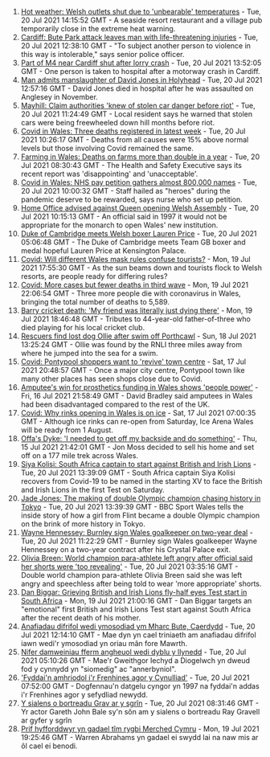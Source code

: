 1. [Hot weather: Welsh outlets shut due to 'unbearable' temperatures](https://www.bbc.co.uk/news/uk-wales-57899296) - Tue, 20 Jul 2021 14:15:52 GMT - A seaside resort restaurant and a village pub temporarily close in the extreme heat warning.
2. [Cardiff: Bute Park attack leaves man with life-threatening injuries](https://www.bbc.co.uk/news/uk-wales-57900310) - Tue, 20 Jul 2021 12:38:10 GMT - "To subject another person to violence in this way is intolerable," says senior police officer.
3. [Part of M4 near Cardiff shut after lorry crash](https://www.bbc.co.uk/news/uk-wales-57903438) - Tue, 20 Jul 2021 13:52:05 GMT - One person is taken to hospital after a motorway crash in Cardiff.
4. [Man admits manslaughter of David Jones in Holyhead](https://www.bbc.co.uk/news/uk-wales-57899295) - Tue, 20 Jul 2021 12:57:16 GMT - David Jones died in hospital after he was assaulted on Anglesey in November.
5. [Mayhill: Claim authorities 'knew of stolen car danger before riot'](https://www.bbc.co.uk/news/uk-wales-57895356) - Tue, 20 Jul 2021 11:24:49 GMT - Local resident says he warned that stolen cars were being freewheeled down hill months before riot.
6. [Covid in Wales: Three deaths registered in latest week](https://www.bbc.co.uk/news/uk-wales-57900599) - Tue, 20 Jul 2021 10:26:17 GMT - Deaths from all causes were 15% above normal levels but those involving Covid remained the same.
7. [Farming in Wales: Deaths on farms more than double in a year](https://www.bbc.co.uk/news/uk-wales-57895357) - Tue, 20 Jul 2021 08:30:43 GMT - The Health and Safety Executive says its recent report was 'disappointing' and 'unacceptable'.
8. [Covid in Wales: NHS pay petition gathers almost 800,000 names](https://www.bbc.co.uk/news/uk-wales-57899287) - Tue, 20 Jul 2021 10:00:32 GMT - Staff hailed as "heroes" during the pandemic deserve to be rewarded, says nurse who set up petition.
9. [Home Office advised against Queen opening Welsh Assembly](https://www.bbc.co.uk/news/uk-wales-politics-57889463) - Tue, 20 Jul 2021 10:15:13 GMT - An official said in 1997 it would not be appropriate for the monarch to open Wales' new institution.
10. [Duke of Cambridge meets Welsh boxer Lauren Price](https://www.bbc.co.uk/sport/av/olympics/57876234) - Tue, 20 Jul 2021 05:06:48 GMT - The Duke of Cambridge meets Team GB boxer and medal hopeful Lauren Price at Kensington Palace.
11. [Covid: Will different Wales mask rules confuse tourists?](https://www.bbc.co.uk/news/uk-wales-57894111) - Mon, 19 Jul 2021 17:55:30 GMT - As the sun beams down and tourists flock to Welsh resorts, are people ready for differing rules?
12. [Covid: More cases but fewer deaths in third wave](https://www.bbc.co.uk/news/uk-wales-57896047) - Mon, 19 Jul 2021 22:06:54 GMT - Three more people die with coronavirus in Wales, bringing the total number of deaths to 5,589.
13. [Barry cricket death: 'My friend was literally just dying there'](https://www.bbc.co.uk/news/uk-wales-57892928) - Mon, 19 Jul 2021 18:46:48 GMT - Tributes to 44-year-old father-of-three who died playing for his local cricket club.
14. [Rescuers find lost dog Ollie after swim off Porthcawl](https://www.bbc.co.uk/news/uk-wales-57880619) - Sun, 18 Jul 2021 13:25:24 GMT - Ollie was found by the RNLI three miles away from where he jumped into the sea for a swim.
15. [Covid: Pontypool shoppers want to 'revive' town centre](https://www.bbc.co.uk/news/uk-wales-57870128) - Sat, 17 Jul 2021 20:48:57 GMT - Once a major city centre, Pontypool town like many other places has seen shops close due to Covid.
16. [Amputee's win for prosthetics funding in Wales shows 'people power'](https://www.bbc.co.uk/news/uk-wales-57866765) - Fri, 16 Jul 2021 21:58:49 GMT - David Bradley said amputees in Wales had been disadvantaged compared to the rest of the UK.
17. [Covid: Why rinks opening in Wales is on ice](https://www.bbc.co.uk/news/uk-wales-57866643) - Sat, 17 Jul 2021 07:00:35 GMT - Although ice rinks can re-open from Saturday, Ice Arena Wales will be ready from 1 August.
18. [Offa's Dyke: 'I needed to get off my backside and do something'](https://www.bbc.co.uk/news/uk-wales-57854826) - Thu, 15 Jul 2021 21:42:01 GMT - Jon Moss decided to sell his home and set off on a 177 mile trek across Wales.
19. [Siya Kolisi: South Africa captain to start against British and Irish Lions](https://www.bbc.co.uk/sport/rugby-union/57881062) - Tue, 20 Jul 2021 13:39:09 GMT - South Africa captain Siya Kolisi recovers from Covid-19 to be named in the starting XV to face the British and Irish Lions in the first Test on Saturday.
20. [Jade Jones: The making of double Olympic champion chasing history in Tokyo](https://www.bbc.co.uk/sport/olympics/57899328) - Tue, 20 Jul 2021 13:39:39 GMT - BBC Sport Wales tells the inside story of how a girl from Flint became a double Olympic champion on the brink of more history in Tokyo.
21. [Wayne Hennessey: Burnley sign Wales goalkeeper on two-year deal](https://www.bbc.co.uk/sport/football/57902083) - Tue, 20 Jul 2021 11:22:29 GMT - Burnley sign Wales goalkeeper Wayne Hennessey on a two-year contract after his Crystal Palace exit.
22. [Olivia Breen: World champion para-athlete left angry after official said her shorts were 'too revealing'](https://www.bbc.co.uk/sport/disability-sport/57887715) - Tue, 20 Jul 2021 03:35:16 GMT - Double world champion para-athlete Olivia Breen said she was left angry and speechless after being told to wear 'more appropriate' shorts.
23. [Dan Biggar: Grieving British and Irish Lions fly-half eyes Test start in South Africa](https://www.bbc.co.uk/sport/rugby-union/57888359) - Mon, 19 Jul 2021 21:00:16 GMT - Dan Biggar targets an "emotional" first British and Irish Lions Test start against South Africa after the recent death of his mother.
24. [Anafiadau difrifol wedi ymosodiad ym Mharc Bute, Caerdydd](https://www.bbc.co.uk/newyddion/57899874) - Tue, 20 Jul 2021 12:14:10 GMT - Mae dyn yn cael triniaeth am anafiadau difrifol iawn wedi'r ymosodiad yn oriau mân fore Mawrth.
25. [Nifer damweiniau fferm angheuol wedi dyblu y llynedd](https://www.bbc.co.uk/newyddion/57892734) - Tue, 20 Jul 2021 05:10:26 GMT - Mae'r Gweithgor Iechyd a Diogelwch yn dweud fod y cynnydd yn "siomedig" ac "annerbyniol".
26. ['Fyddai'n amhriodol i'r Frenhines agor y Cynulliad'](https://www.bbc.co.uk/newyddion/57892732) - Tue, 20 Jul 2021 07:52:00 GMT - Dogfennau'n datgelu cyngor yn 1997 na fyddai'n addas i'r Frenhines agor y sefydliad newydd.
27. [Y sialens o bortreadu Grav ar y sgrîn](https://www.bbc.co.uk/newyddion/57869157) - Tue, 20 Jul 2021 08:31:46 GMT - Yr actor Gareth John Bale sy'n sôn am y sialens o bortreadu Ray Gravell ar gyfer y sgrîn
28. [Prif hyfforddwyr yn gadael tîm rygbi Merched Cymru](https://www.bbc.co.uk/newyddion/57892737) - Mon, 19 Jul 2021 19:25:46 GMT - Warren Abrahams yn gadael ei swydd lai na naw mis ar ôl cael ei benodi.
